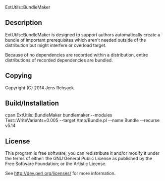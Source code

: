 ExtUtils::BundleMaker

## Description

ExtUtils::BundleMaker is designed to support authors automatically
create a bundle of important prerequisites which aren't needed outside
of the distribution but might interfere or overload target.

Because of no dependencies are recorded within a distribution, entire
distributions of recorded dependencies are bundled.

## Copying

Copyright (C) 2014 Jens Rehsack

## Build/Installation

  cpan ExtUtils::BundleMaker
  bundlemaker --modules Test::WriteVariants=0.005 --target /tmp/Bundle.pl --name Bundle --recurse v5.14

## License

This program is free software; you can redistribute it and/or modify it
under the terms of either: the GNU General Public License as published
by the Free Software Foundation; or the Artistic License.

See <http://dev.perl.org/licenses/> for more information.
